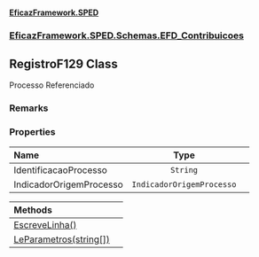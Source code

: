 #### [EficazFramework.SPED](EficazFrameworkSPED.md 'EficazFramework SPED')
### [EficazFramework.SPED.Schemas.EFD_Contribuicoes](EficazFramework.SPED.Schemas.EFD_Contribuicoes.md 'EficazFramework.SPED.Schemas.EFD_Contribuicoes')

## RegistroF129 Class

Processo Referenciado

### Remarks
### Properties

| Name | Type | |
| :--- | :---: | :--- |
| IdentificacaoProcesso | `String` |  |
| IndicadorOrigemProcesso | `IndicadorOrigemProcesso` |  |

| Methods | |
| :--- | :--- |
| [EscreveLinha()](EficazFramework.SPED.Schemas.EFD_Contribuicoes/RegistroF129/EscreveLinha().md 'EficazFramework.SPED.Schemas.EFD_Contribuicoes.RegistroF129.EscreveLinha()') | |
| [LeParametros(string[])](EficazFramework.SPED.Schemas.EFD_Contribuicoes/RegistroF129/LeParametros(string[]).md 'EficazFramework.SPED.Schemas.EFD_Contribuicoes.RegistroF129.LeParametros(string[])') | |
